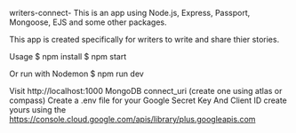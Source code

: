 writers-connect-
This is an app using Node.js, Express, Passport, Mongoose, EJS and some other packages.

This app is created specifically for writers to write and share thier stories.

Usage $ npm install $ npm start

Or run with Nodemon
$ npm run dev

Visit http://localhost:1000
MongoDB connect_uri (create one using atlas or compass) Create a .env file for your Google Secret Key And Client ID create yours using the https://console.cloud.google.com/apis/library/plus.googleapis.com